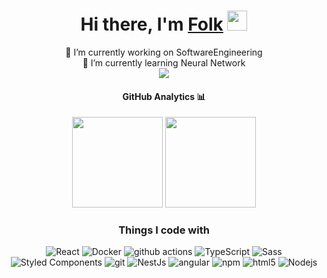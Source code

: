 <h1 align="center">Hi there, I'm <a href="https://www.blackcater.win/" target="_blank">Folk</a> <img
src="https://github.com/blackcater/blackcater/raw/master/images/Hi.gif" height="32" /></h1>
<div align="center">
  


<!--
**pedobearbn21/pedobearbn21** is a ✨ _special_ ✨ repository because its `README.md` (this file) appears on your GitHub profile.

Here are some ideas to get you started:

- 
-  ...
- 👯 I’m looking to collaborate on ...
- 🤔 I’m looking for help with ...
- 💬 Ask me about ...
- 📫 How to reach me: ...
- 😄 Pronouns: ...
- ⚡ Fun fact: ...
-->
🔭 I’m currently working on SoftwareEngineering <br/>
🌱 I’m currently learning Neural Network  <br/>
<a href="https://github.com/pedobearbn21">
  <img align="center" src="https://github-readme-stats.vercel.app/api?username=pedobearbn21&show_icons=true&theme=radical&hide_rank=True" />
</a>

#### GitHub Analytics 📊
<p align="center">
<a>
  <img height="145px" src="https://github-readme-stats-eight-theta.vercel.app/api?username=inzee86333&show_icons=true&theme=algolia&include_all_commits=true&count_private=true"/>
  <img height="145px" src="https://github-readme-stats-eight-theta.vercel.app/api/top-langs/?username=inzee86333&layout=compact&langs_count=8&theme=algolia"/>
</a>
</p>

<h3>Things I code with</h3>
<p>
  <img alt="React" src="https://img.shields.io/badge/-React-45b8d8?style=flat-square&logo=react&logoColor=white" />
  <img alt="Docker" src="https://img.shields.io/badge/-Docker-46a2f1?style=flat-square&logo=docker&logoColor=white" />
  <img alt="github actions" src="https://img.shields.io/badge/-Github_Actions-2088FF?style=flat-square&logo=github-actions&logoColor=white" />
  <img alt="TypeScript" src="https://img.shields.io/badge/-TypeScript-007ACC?style=flat-square&logo=typescript&logoColor=white" />
  <img alt="Sass" src="https://img.shields.io/badge/-Sass-CC6699?style=flat-square&logo=sass&logoColor=white" />
  <img alt="Styled Components" src="https://img.shields.io/badge/-Styled_Components-db7092?style=flat-square&logo=styled-components&logoColor=white" />
  <img alt="git" src="https://img.shields.io/badge/-Git-F05032?style=flat-square&logo=git&logoColor=white" />
  <img alt="NestJs" src="https://img.shields.io/badge/-NestJs-ea2845?style=flat-square&logo=nestjs&logoColor=white" />
  <img alt="angular" src="https://img.shields.io/badge/-Angular-DD0031?style=flat-square&logo=angular&logoColor=white" />
  <img alt="npm" src="https://img.shields.io/badge/-NPM-CB3837?style=flat-square&logo=npm&logoColor=white" />
  <img alt="html5" src="https://img.shields.io/badge/-HTML5-E34F26?style=flat-square&logo=html5&logoColor=white" />
  <img alt="Nodejs" src="https://img.shields.io/badge/-Nodejs-43853d?style=flat-square&logo=Node.js&logoColor=white" />
</p>



<br/>
</div>

